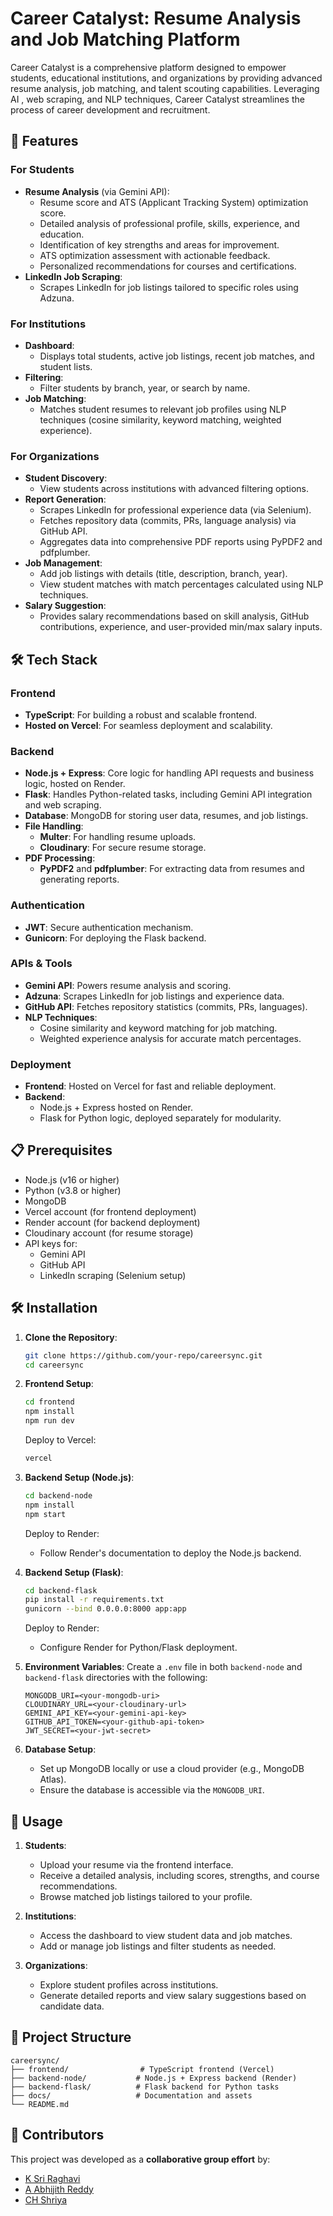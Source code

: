 # Career Catalyst: Resume Analysis and Job Matching Platform

Career Catalyst is a comprehensive platform designed to empower students, educational institutions, and organizations by providing advanced resume analysis, job matching, and talent scouting capabilities. Leveraging AI , web scraping, and NLP techniques, Career Catalyst streamlines the process of career development and recruitment.

## 🚀 Features

### For Students
- **Resume Analysis** (via Gemini API):
  - Resume score and ATS (Applicant Tracking System) optimization score.
  - Detailed analysis of professional profile, skills, experience, and education.
  - Identification of key strengths and areas for improvement.
  - ATS optimization assessment with actionable feedback.
  - Personalized recommendations for courses and certifications.
- **LinkedIn Job Scraping**:
  - Scrapes LinkedIn for job listings tailored to specific roles using Adzuna.

### For Institutions
- **Dashboard**:
  - Displays total students, active job listings, recent job matches, and student lists.
- **Filtering**:
  - Filter students by branch, year, or search by name.
- **Job Matching**:
  - Matches student resumes to relevant job profiles using NLP techniques (cosine similarity, keyword matching, weighted experience).


### For Organizations
- **Student Discovery**:
  - View students across institutions with advanced filtering options.
- **Report Generation**:
  - Scrapes LinkedIn for professional experience data (via Selenium).
  - Fetches repository data (commits, PRs, language analysis) via GitHub API.
  - Aggregates data into comprehensive PDF reports using PyPDF2 and pdfplumber.
- **Job Management**:
  - Add job listings with details (title, description, branch, year).
  - View student matches with match percentages calculated using NLP techniques.
- **Salary Suggestion**:
  - Provides salary recommendations based on skill analysis, GitHub contributions, experience, and user-provided min/max salary inputs.

## 🛠️ Tech Stack

### Frontend
- **TypeScript**: For building a robust and scalable frontend.
- **Hosted on Vercel**: For seamless deployment and scalability.

### Backend
- **Node.js + Express**: Core logic for handling API requests and business logic, hosted on Render.
- **Flask**: Handles Python-related tasks, including Gemini API integration and web scraping.
- **Database**: MongoDB for storing user data, resumes, and job listings.
- **File Handling**:
  - **Multer**: For handling resume uploads.
  - **Cloudinary**: For secure resume storage.
- **PDF Processing**:
  - **PyPDF2** and **pdfplumber**: For extracting data from resumes and generating reports.

### Authentication
- **JWT**: Secure authentication mechanism.
- **Gunicorn**: For deploying the Flask backend.

### APIs & Tools
- **Gemini API**: Powers resume analysis and scoring.
- **Adzuna**: Scrapes LinkedIn for job listings and experience data.
- **GitHub API**: Fetches repository statistics (commits, PRs, languages).
- **NLP Techniques**:
  - Cosine similarity and keyword matching for job matching.
  - Weighted experience analysis for accurate match percentages.

### Deployment
- **Frontend**: Hosted on Vercel for fast and reliable deployment.
- **Backend**:
  - Node.js + Express hosted on Render.
  - Flask for Python logic, deployed separately for modularity.

## 📋 Prerequisites
- Node.js (v16 or higher)
- Python (v3.8 or higher)
- MongoDB
- Vercel account (for frontend deployment)
- Render account (for backend deployment)
- Cloudinary account (for resume storage)
- API keys for:
  - Gemini API
  - GitHub API
  - LinkedIn scraping (Selenium setup)

## 🛠️ Installation

1. **Clone the Repository**:
   ```bash
   git clone https://github.com/your-repo/careersync.git
   cd careersync
   ```

2. **Frontend Setup**:
   ```bash
   cd frontend
   npm install
   npm run dev
   ```
   Deploy to Vercel:
   ```bash
   vercel
   ```

3. **Backend Setup (Node.js)**:
   ```bash
   cd backend-node
   npm install
   npm start
   ```
   Deploy to Render:
   - Follow Render's documentation to deploy the Node.js backend.

4. **Backend Setup (Flask)**:
   ```bash
   cd backend-flask
   pip install -r requirements.txt
   gunicorn --bind 0.0.0.0:8000 app:app
   ```
   Deploy to Render:
   - Configure Render for Python/Flask deployment.

5. **Environment Variables**:
   Create a `.env` file in both `backend-node` and `backend-flask` directories with the following:
   ```env
   MONGODB_URI=<your-mongodb-uri>
   CLOUDINARY_URL=<your-cloudinary-url>
   GEMINI_API_KEY=<your-gemini-api-key>
   GITHUB_API_TOKEN=<your-github-api-token>
   JWT_SECRET=<your-jwt-secret>
   ```

6. **Database Setup**:
   - Set up MongoDB locally or use a cloud provider (e.g., MongoDB Atlas).
   - Ensure the database is accessible via the `MONGODB_URI`.

## 📖 Usage

1. **Students**:
   - Upload your resume via the frontend interface.
   - Receive a detailed analysis, including scores, strengths, and course recommendations.
   - Browse matched job listings tailored to your profile.

2. **Institutions**:
   - Access the dashboard to view student data and job matches.
   - Add or manage job listings and filter students as needed.

3. **Organizations**:
   - Explore student profiles across institutions.
   - Generate detailed reports and view salary suggestions based on candidate data.

## 📂 Project Structure
```
careersync/
├── frontend/                # TypeScript frontend (Vercel)
├── backend-node/           # Node.js + Express backend (Render)
├── backend-flask/          # Flask backend for Python tasks
├── docs/                   # Documentation and assets
└── README.md
```

## 👥 Contributors

This project was developed as a **collaborative group effort** by:

- [K Sri Raghavi](https://github.com/sriraghavi22)
- [A Abhijith Reddy](https://github.com/abhijithreddy05)
- [CH Shriya](https://github.com/shriyacheruvu)

